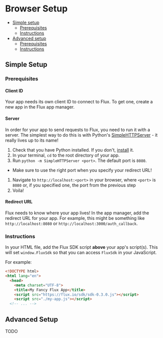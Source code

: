 # Browser Setup

* [Simple setup](./BrowserSetup.md#simple-setup)
  * [Prerequisites](./BrowserSetup.md#simple-prerequisites)
  * [Instructions](./BrowserSetup.md#simple-instructions)
* [Advanced setup](./BrowserSetup.md#simple-setup)
  * [Prerequisites](./BrowserSetup.md#simple-prerequisites)
  * [Instructions](./BrowserSetup.md#simple-instructions)

## <a id="simple-setup"></a>Simple Setup

### <a id="simple-prerequisites"></a>Prerequisites

#### <a id="client-id">Client ID

Your app needs its own client ID to connect to Flux. To get one, create a new app in the Flux app manager.
<!--TODO: link to app manager-->

#### <a id="server">Server

In order for your app to send requests to Flux, you need to run it with a server. The simplest way to do this is with Python's [SimpleHTTPServer](https://docs.python.org/2/library/simplehttpserver.html) - it really lives up to its name!

1. Check that you have Python installed. If you don't, [install](https://www.python.org/downloads/) it.
1. In your terminal, `cd` to the root directory of your app.
1. Run `python -m SimpleHTTPServer <port>`. The default port is `8080`.
  * Make sure to use the right port when you specify your redirect URL!
1. Navigate to `http://localhost:<port>` in your browser, where `<port>` is `8080` or, if you specified one, the port from the previous step
1. Voila!

#### <a id="redirect-url">Redirect URL

Flux needs to know where your app lives! In the app manager, add the redirect URL for your app. For example, this might be something like `http://localhost:8080` or `http://localhost:3000/auth_callback`.

<!--TODO: link to app manager-->

### <a id="simple-instructions"></a>Instructions

In your HTML file, add the Flux SDK script **above** your app's script(s). This will set `window.FluxSdk` so that you can access `FluxSdk` in your JavaScript.

For example:

```html
<!DOCTYPE html>
<html lang="en">
  <head>
    <meta charset="UTF-8">
    <title>My Fancy Flux App</title>
    <script src="https://flux.io/sdk/sdk-0.3.0.js"></script>
    <script src="./my-app.js"></script>
  <!-- ... -->
```
<!--TODO: Use a valid link!!!-->

## <a id="advanced-setup"></a> Advanced Setup

TODO
